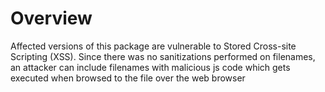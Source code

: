 # Overview

Affected versions of this package are vulnerable to Stored Cross-site Scripting (XSS). Since there was no sanitizations performed on filenames, an attacker can include filenames with malicious js code which gets executed when browsed to the file over the web browser
